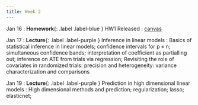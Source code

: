 ```yaml
---
title: Week 2
---
```

Jan 16
: **Homework**{: .label .label-blue } HW1 Released
  : [canvas](https://canvas.stanford.edu/)
  
Jan 17
: **Lecture**{: .label .label-purple } Inference in linear models
: Basics of statistical inference in linear models; confidence intervals for p « n; simultaneous confidence bands; interpretation of coefficient as partialling out; inference on ATE from trials via regression; Revisiting the role of covariates in randomized trials: precision and heterogeneity: variance characterization and comparisons

Jan 19
: **Lecture**{: .label .label-purple } Prediction in high dimensional linear models
: High dimensional methods and prediction; regularization; lasso; elasticnet;

